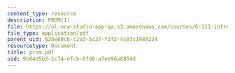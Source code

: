 ```yaml
---
content_type: resource
description: PROM(1)
file: https://ol-ocw-studio-app-qa.s3.amazonaws.com/courses/6-111-introductory-digital-systems-laboratory-fall-2002/9b64d5b21c74efcb87d6a7ee96a8854d_prom.pdf
file_type: application/pdf
parent_uid: 62be00cb-c2a3-5c27-f3f2-4c87c1989224
resourcetype: Document
title: prom.pdf
uid: 9b64d5b2-1c74-efcb-87d6-a7ee96a8854d
---
```

